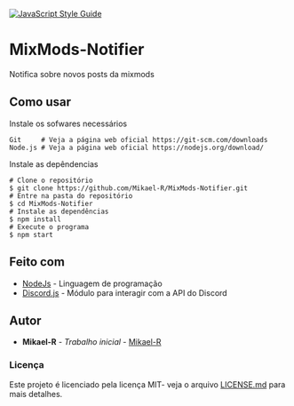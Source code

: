 [![JavaScript Style Guide](https://cdn.rawgit.com/standard/standard/master/badge.svg)](https://github.com/standard/standard)
# MixMods-Notifier
Notifica sobre novos posts da mixmods

## Como usar
Instale os sofwares necessários
```
Git     # Veja a página web oficial https://git-scm.com/downloads
Node.js # Veja a página web oficial https://nodejs.org/download/
```
Instale as depêndencias
```
# Clone o repositório
$ git clone https://github.com/Mikael-R/MixMods-Notifier.git
# Entre na pasta do repositório
$ cd MixMods-Notifier
# Instale as dependências
$ npm install
# Execute o programa
$ npm start
```

## Feito com
* [NodeJs](https://nodejs.org/) - Linguagem de programação
* [Discord.js](https://discord.js.org/#/) - Módulo para interagir com a API do Discord

## Autor
* **Mikael-R** - *Trabalho inicial* - [Mikael-R](https://github.com/Mikael-R)

### Licença
Este projeto é licenciado pela licença MIT- veja o arquivo [LICENSE.md](LICENSE.md) para mais detalhes.
